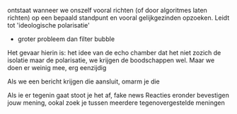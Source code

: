 ontstaat wanneer we onszelf vooral richten (of door algoritmes laten richten) op een bepaald standpunt en vooral gelijkgezinden opzoeken. Leidt tot 'ideologische polarisatie'
- groter probleem dan filter bubble

Het gevaar hierin is: het idee van de echo chamber dat het niet zozich de isolatie maar de polarisatie, we krijgen de boodschappen wel.
Maar we doen er weinig mee, erg eenzijdig

Als we een bericht krijgen die aansluit, omarm je die

Als ie er tegenin gaat stoot je het af, fake news
Reacties eronder bevestigen jouw mening, ookal zoek je tussen meerdere tegenovergestelde meningen
